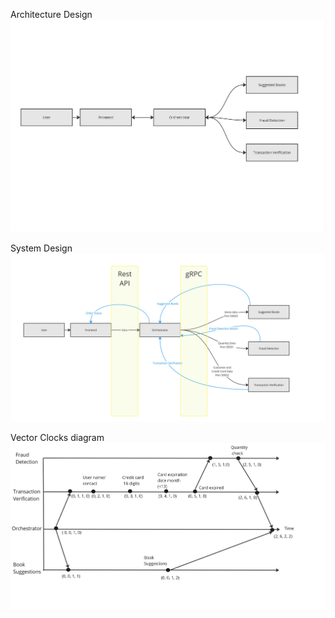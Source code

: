 
Architecture Design
![](Architecture_Design.jpg) 

System Design
![](System_Design.jpg) 

Vector Clocks diagram
![](Vector_Clocks_diagram.jpg) 
